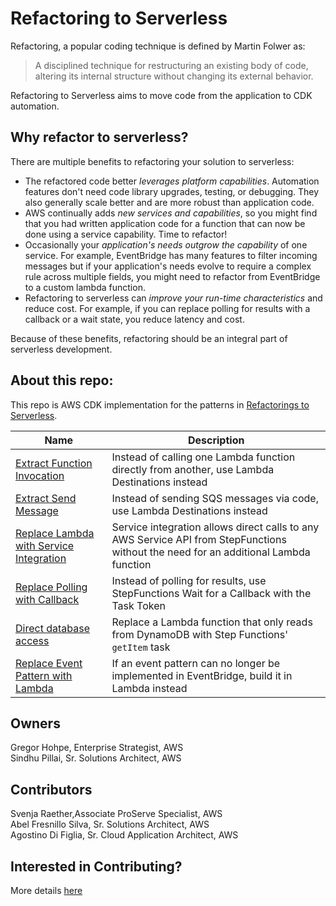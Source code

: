 # Refactoring to Serverless
Refactoring, a popular coding technique is defined by Martin Folwer as:

> A disciplined technique for restructuring an existing body of code, altering its internal structure without changing its external behavior.

Refactoring to Serverless aims to move code from the application to CDK automation.

## Why refactor to serverless?

There are multiple benefits to refactoring your solution to serverless:

* The refactored code better *leverages platform capabilities*. Automation features don't need code library upgrades, testing, or debugging. They also generally scale better and are more robust than application code.
* AWS continually adds *new services and capabilities*, so you might find that you had written application code for a function that can now be done using a service capability. Time to refactor!
* Occasionally your *application's needs outgrow the capability* of one service. For example, EventBridge has many features to filter incoming messages but if your application's needs evolve to require a complex rule across multiple fields, you might need to refactor from EventBridge to a custom lambda function.
* Refactoring to serverless can *improve your run-time characteristics* and reduce cost. For example, if you can replace polling for results with a callback or a wait state, you reduce latency and cost.

Because of these benefits, refactoring should be an integral part of serverless development.


## About this repo:
This repo is AWS CDK implementation for the patterns in [Refactorings to Serverless](https://serverlessland.com/refactoring-serverless/intro).  


| Name | Description |
| ---- | ---- |
| [Extract Function Invocation](patterns/extract_function_invocation.md) | Instead of calling one Lambda function directly from another, use Lambda Destinations instead |
| [Extract Send Message](patterns/extract_send_message.md) | Instead of sending SQS messages via code, use Lambda Destinations instead |
| [Replace Lambda with Service Integration](patterns/service_integration.md) | Service integration allows direct calls to any AWS Service API from StepFunctions without the need for an additional Lambda function |
| [Replace Polling with Callback](patterns/replace_polling_with_callback.md) | Instead of polling for results, use StepFunctions Wait for a Callback with the Task Token  |
| [Direct database access](patterns/direct_database_access.md) | Replace a Lambda function that only reads from DynamoDB with Step Functions' `getItem` task  |
| [Replace Event Pattern with Lambda](patterns/replace_event_pattern_with_lambda.md) | If an event pattern can no longer be implemented in EventBridge, build it in Lambda instead  |


## Owners
Gregor Hohpe, Enterprise Strategist, AWS  
Sindhu Pillai, Sr. Solutions Architect, AWS  

## Contributors
Svenja Raether,Associate ProServe Specialist, AWS  
Abel Fresnillo Silva, Sr. Solutions Architect, AWS \
Agostino Di Figlia, Sr. Cloud Application Architect, AWS

## Interested in Contributing?
More details [here](CONTRIBUTING.md)

